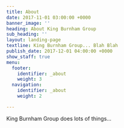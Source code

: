 ```yaml
---
title: About
date: 2017-11-01 03:00:00 +0000
banner_image: ''
heading: About King Burnham Group
sub_heading: ''
layout: landing-page
textline: King Burnham Group... Blah Blah
publish_date: 2017-12-01 04:00:00 +0000
show_staff: true
menu:
  footer:
    identifier: _about
    weight: 3
  navigation:
    identifier: _about
    weight: 2

---
```

King Burnham Group does lots of things...